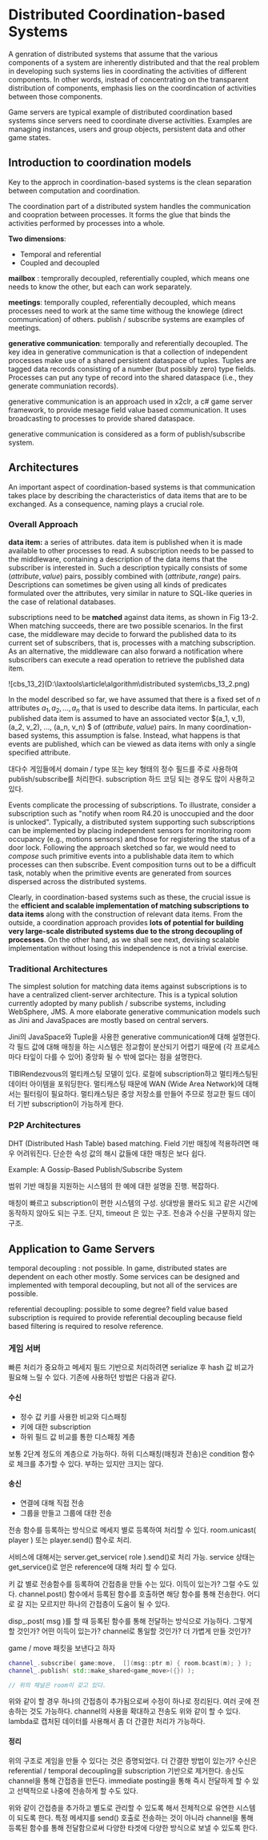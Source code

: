 # Distributed Coordination-based Systems

A genration of distributed systems that assume that the various components of a system are inherently distributed and that the real problem in developing such systems lies in coordinating the activities of different components. In other words, instead of concentrating on the transparent distribution of components, emphasis lies on the coordincation of activities between those components. 

Game servers are typical example of distributed coordination based systems since servers need to coordinate diverse activities. Examples are managing instances, users and group objects, persistent data and other game states. 

## Introduction to coordination models 

Key to the approch in coordination-based systems is the clean separation between computation and coordination. 

The coordination part of a distributed system handles the communication and coopration between processes. It forms the glue that binds the activities performed by processes into a whole. 

**Two dimensions**:

- Temporal and referential 
- Coupled and decoupled 

**mailbox** : temprorally decoupled, referentially coupled, which means one needs to know the other, but each can work separately. 

**meetings**: temporally coupled, referentially decoupled, which means processes need to work at the same time withoug the knowlege (direct communication) of others. publish / subscribe systems are examples of meetings. 

**generative communication**: temporally and referentially decoupled. The key idea in generative communication is that a collection of independent processes make use of a shared persistent dataspace of tuples. Tuples are tagged data records consisting of a number (but possibly zero) type fields. Processes can put any type of record into the shared dataspace (i.e., they generate communiation records). 

generative communication is an approach used in x2clr, a c# game server framework, to provide mesage field value based communication. It uses broadcasting to processes to provide shared dataspace. 

generative communication is considered as a form of publish/subscribe system. 



## Architectures

An important aspect of coordination-based systems is that communication takes place by describing the characteristics of data items that are to be exchanged. As a consequence, naming plays a crucial role. 

### Overall Approach 

**data item:** a series of attributes. data item is published when it is made available to other processes to read. A subscription needs to be passed to the middleware, containing a description of the data items that the subscriber is interested in. Such a description typically consists of some $(attribute, value)$ pairs, possibly combined with $(attribute, range)$ pairs. Descriptions can sometimes be given using all kinds of predicates formulated over the attributes, very similar in nature to SQL-like queries in the case of relational databases. 

subscriptions need to be **matched** against data items, as shown in Fig 13-2.  When matching succeeds, there are two possible scenarios. In the first case, the middleware may decide to forward the published data to its current set of subscribers, that is, processes with a matching subscription. As an alternative, the middleware can also forward a notification where subscribers can execute a read operation to retrieve the published data item. 

 

![cbs_13_2](D:\laxtools\article\algorithm\distributed system\cbs_13_2.png)

In the model described so far, we have assumed that there is a fixed set of $n$ attributes $a_1, a_2, ..., a_n$ that is used to describe data items. In particular, each published data item is assumed to have an associated vector $(a_1, v_1), (a_2, v_2), ..., (a_n, v_n) $ of $(attribute, value)$ pairs. In many coordination-based systems, this assumption is false. Instead, what happens is that events are published, which can be viewed as data items with only a single specified attribute.

대다수 게임들에서 domain / type 또는 key 형태의 정수 필드를 주로 사용하여 publish/subscribe를 처리한다. subscription 하드 코딩 되는 경우도 많이 사용하고 있다. 

Events complicate the processing of subscriptions. To illustrate, consider a subscription such as "notify when room R4.20 is unoccupied and the door is unlocked".  Typically, a distributed system supporting such subscriptions can be implemented by placing independent sensors for monitoring room occupancy (e.g., motions sensors) and those for registering the status of a door lock. Following the approach sketched so far, we would need to *compose* such primitive events into a publishable data item to which processes can then subscribe. Event composition turns out to be a difficult task, notably when the primitive events are generated from sources dispersed across the distributed systems. 

Clearly, in coordination-based systems such as these, the crucial issue is the **efficient and scalable implementation of matching subscriptions to data items** along with the construction of relevant data items. From the outside, a coordination approach provides **lots of potential for building very large-scale distributed systems due to the strong decoupling of processes**.  On the other hand, as we shall see next, devising scalable implementation without losing this independence is not a trivial exercise. 

### Traditional Architectures

The simplest solution for matching data items against subscriptions is to have a centralized client-server architecture. This is a typical solution currently adopted by many publish / subscribe systems, including WebSphere, JMS. A more elaborate generative communication models such as Jini and JavaSpaces are mostly based on central servers. 

Jini의 JavaSpace와 Tuple을 사용한 generative communication에 대해 설명한다. 각 필드 값에 대해 매칭을 하는 시스템은 정교함이 분산되기 어렵기 때문에 (각 프로세스마다 타잎이 다를 수 있어) 중앙화 될 수 밖에 없다는 점을 설명한다. 

TIBlRendezvous의 멀티캐스팅 모델이 있다. 로컬에 subscription하고 멀티캐스팅된 데이터 아이템을 포워딩한다.  멀티캐스팅 때문에 WAN (Wide Area Network)에 대해서는 필터링이 필요하다. 멀티캐스팅은 중앙 저장소를 만들어 주므로 정교한 필드 데이터 기반 subscription이 가능하게 한다. 



### P2P Architectures

DHT (Distributed Hash Table) based matching. Field 기반 매칭에 적용하려면 매우 어려워진다. 단순한 속성 값의 해시 값들에 대한 매칭은 보다 쉽다. 

Example: A Gossip-Based Publish/Subscribe System 

범위 기반 매칭을 지원하는 시스템의 한 예에 대한 설명을 진행. 복잡하다. 



매칭이 빠르고 subscription이 편한 시스템의 구성. 상대방을 몰라도 되고 같은 시간에 동작하지 않아도 되는 구조.  단지, timeout 은 있는 구조.  전송과 수신을 구분하지 않는 구조. 



## Application to Game Servers

temporal decoupling : not possible. In game, distributed states are dependent on each other mostly. Some services can be designed and implemented with temporal decoupling, but not all of the services are possible. 

referential decoupling: possible to some degree? field value based subscription is required to provide referential decoupling because field based filtering is required to resolve reference. 

### 게임 서버 

빠른 처리가 중요하고 메세지 필드 기반으로 처리하려면 serialize 후 hash 값 비교가 필요해 느릴 수 있다. 기존에 사용하던 방법은 다음과 같다. 

#### 수신 

- 정수 값 키를 사용한 비교와 디스패칭 
- 키에 대한 subscription 
- 하위 필드 값 비교를 통한 디스패칭 계층 

보통 2단계 정도의 계층으로 가능하다. 하위 디스패칭(매칭과 전송)은 condition 함수로 체크를 추가할 수 있다.  부하는 있지만 크지는 않다. 

#### 송신 

- 연결에 대해 직접 전송 
- 그룹을 만들고 그룹에 대한 전송 

전송 함수를 등록하는 방식으로 메세지 별로 등록하여 처리할 수 있다. room.unicast( player ) 또는 player.send() 함수로 처리. 

서비스에 대해서는 server.get_service( role ).send()로 처리 가능. service 상태는 get_service()로 얻은 reference에 대해 처리 할 수 있다. 

키 값 별로 전송함수를 등록하여 간접층을 만들 수는 있다.  이득이 있는가? 그럴 수도 있다. channel.post() 함수에서 등록된 함수를 호출하면 해당 함수를 통해 전송한다. 어디로 갈 지는 모르지만 하나의 간접층이 도움이 될 수 있다. 

disp_.post( msg )를 할 때 등록된 함수를 통해 전달하는 방식으로 가능하다. 그렇게 할 것인가? 어떤 이득이 있는가? channel로 통일할 것인가? 더 가볍게 만들 것인가? 

game / move 패킷을 보낸다고 하자

```c++
channel_.subscribe( game:move,  [](msg::ptr m) { room.bcast(m); } ); 
channel_.publish( std::make_shared<game_move>({}) );

// 위의 채널은 room이 갖고 있다. 
```

위와 같이 할 경우 하나의 간접층이 추가됨으로써 수정이 하나로 정리된다. 여러 곳에 전송하는 것도 가능하다.  channel의 사용을 확대하고 전송도 위와 같이 할 수 있다.  lambda로 캡처된 데이터를 사용해서 좀 더 간결한 처리가 가능하다. 

#### 정리 

위의 구조로 게임을 만들 수 있다는 것은 증명되었다. 더 간결한 방법이 있는가? 수신은 referential / temporal decoupling을 subscription 기반으로 제거한다. 송신도 channel을 통해 간접층을 만든다.  immediate posting을 통해 즉시 전달하게 할 수 있고 선택적으로 나중에 전송하게 할 수도 있다. 

위와 같이 간접층을 추가하고 별도로 관리할 수 있도록 해서 전체적으로 유연한 시스템이 되도록 한다. 특정 메세지를 send() 호출로 전송하는 것이 아니라 channel을 통해 등록된 함수를 통해 전달함으로써 다양한 타겟에 다양한 방식으로 보낼 수 있도록 한다. 

































